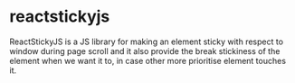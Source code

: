 # reactstickyjs
ReactStickyJS is a JS library for making an element sticky with respect to window during page scroll and it also provide the break stickiness of the element when we want it to, in case other more prioritise element touches it.
